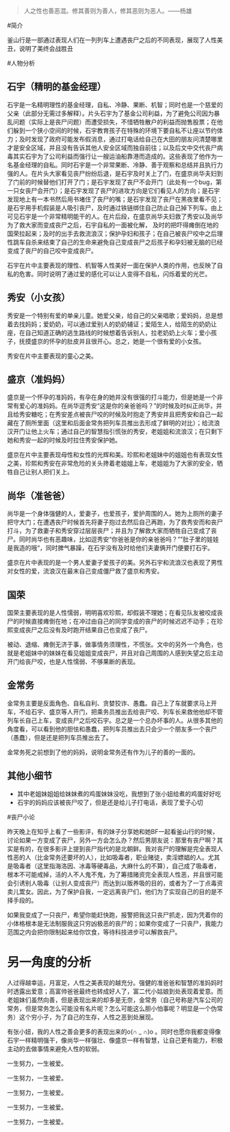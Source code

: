 >人之性也善恶混。修其善则为善人，修其恶则为恶人。——杨雄

#简介

釜山行是一部通过表现人们在一列列车上遭遇丧尸之后的不同表现，展现了人性美丑，说明了美终会战胜丑

#人物分析

## 石宇（精明的基金经理）

石宇是一名精明理性的基金经理，自私、冷静、果断、机智；同时也是一个慈爱的父亲（此部分无需过多解释）。片头石宇为了基金公司利益，为了避免公司因为暴乱问题（实际上是丧尸问题）而遭受损失，不惜牺牲散户的利益而抛售股票；在他们躲到一个狭小空间的时候，石宇教育孩子在特殊的环境下要自私不让座以节约体力；及时发现了政府可能发布假消息，通过打电话给自己在大田的朋友问清楚哪里才是安全区域，并且没有告诉其他人安全区域而独自前往；以及后文中交代丧尸病毒其实石宇为了公司利益而强行让一艘运油船靠港而造成的。这些表现了他作为一名基金经理的自私。同时石宇是一个非常果断、冷静、善于观察和总结并且执行力强的人。在片头大家看见丧尸纷纷后退，是石宇及时关上了门，在盛京尚华夫妇到了门前的时候替他们打开了门；是石宇发现了丧尸不会开门（此处有一个bug，第一只女丧尸会开门）；是石宇发现了丧尸的进攻方向是它们看见人的方向；是石宇发现地上有一本书然后用书堵住了丧尸的嘴；是石宇发现了丧尸在黑夜里看不见；是石宇用手机假装是人吸引丧尸，及时通过铁链绑住自己防止自己掉下列车。由上可见石宇是一个非常精明能干的人。在片后段，在盛京尚华夫妇救了秀安以及尚华为了救大家而变成丧尸之后，石宇自私的一面被化解， 及时的把吓得瘫倒在地的国荣拉起来；及时的出手去救流浪汉；保护孕妇和孩子；在自己被丧尸咬中之后理性跳车自杀来结束了自己的生命来避免自己变成丧尸之后孩子和孕妇被无脑的已经变成了丧尸的自己咬中变成丧尸。

石宇在片中主要表现的理性、机智等人性美好一面在保护人类的作用，也反映了自私的危害。同时说明了通过爱的感化可以让人变得不自私，闪烁着爱的光芒。

## 秀安（小女孩）

秀安是一个特别有爱的单亲儿童。她爱父亲，给自己的父亲唱歌；爱妈妈，总是想着去找妈妈；爱奶奶，可以通过爱别人的奶奶辅证；爱陌生人，给陌生的奶奶让座，在自己知道正确的逃生路线的时候想着告诉别人，拉老奶奶上火车；爱小孩子，抚摸盛京的怀孕的肚皮并且很开心。总之，她是一个很有爱的小女孩。

秀安在片中主要表现的童心之美。

## 盛京（准妈妈）

盛京是一个怀孕的准妈妈，有孕在身的她并没有很强的打斗能力，但是她是一个非常有爱心的准妈妈。在尚华逗秀安“这是你的亲爸爸吗？”的时候及时纠正尚华，并且给秀安糖吃；在秀安差点被丧尸咬的时候及时抱走了秀安并且把秀安和自己一起藏在了厕所里面（这里和后面金常务把列车员推出去形成了鲜明的对比）；给流浪汉开门让他上火车；通过自己的智慧指引慌张的秀安，老姐姐和流浪汉；在只剩下她和秀安一起的时候及时拉住秀安保护她。

盛京在片中主要表现母性和女性的光辉和美。珍熙和老姐妹中的姐姐也有表现女性之美，珍熙和秀安在非常危险的关头搀着老姐姐上车，老姐姐为了大家的安全，牺牲自己让别人把们关上。

## 尚华（准爸爸）

尚华是一个身体强健的人，爱妻子，也爱孩子，爱护周围的人。她为上厕所的妻子把守大门；在遭遇丧尸时候首先将妻子抱过去然后自己再跑，为了救秀安而和丧尸打斗，为了救妻子和秀安穿过层层丧尸；并且为了解救大家而牺牲自己变成了丧尸。同时尚华也有恶趣味，比如逗秀安“你爸爸是你的亲爸爸吗？””肚子里的娃娃是我造的哦“，同时脾气暴躁，在石宇没有及时给他们夫妻俩开门便要打石宇。

盛京在片中表现的是一个男人爱妻子爱孩子的美。另外石宇和流浪汉也表现了男性对女性的爱，流浪汉在最末自己变成僵尸救了盛京和秀安。

## 国荣

国荣主要表现的是人性懦弱，明明喜欢珍熙，却假装不理她；在看见队友被咬成丧尸的时候直接瘫倒在地；在冲过由自己的同学变成的丧尸的时候迟迟不动手；在珍熙变成丧尸之后没有及时跑开结果自己也变成了丧尸。

被动、退缩、瘫倒无济于事，做事情务须理性，不慌张。文中的另外一个角色，也就是老姐妹中的妹妹在看见姐姐变成丧尸，并且对自己周围的人感到失望之后主动开门给丧尸咬，也是人性懦弱、不够果断的表现。

## 金常务

金常务主要是反面角色、自私自利、贪婪狡诈、愚蠢。自己上了车就要求马上开车，不给石宇、盛京等人开门，把乘务员推出去给丧尸咬、列车长来救他他却不管列车长自己上车，变成丧尸之后咬石宇。总之是一个总办坏事的人。从很多其他的角度看，可以看到他的胆怯和愚蠢，把列车员推出去只会少一个朋友多一个丧尸（愚蠢），但是还是把列车员推出去了。

金常务死之前想到了他的妈妈，说明金常务还有作为儿子的善的一面的。

## 其他小细节

 - 其中老姐妹姐姐给妹妹煮的鸡蛋妹妹没吃，我想到了张小妞给煮的鸡蛋好好吃
 - 石宇的妈妈应该被丧尸咬了，但是还是给儿子打电话，表现了爱子心切

#丧尸小论

昨天晚上在知乎上看了一些影评，有的妹子分享她和她BF一起看釜山行的时候，讨论如果一方变成了丧尸，另外一方会怎么办？然后男朋友说：那里有丧尸啊？其实是有的，在很多影评上提到丧尸指代的是北朝鲜。我对丧尸的理解是完全表现人性恶的人（比金常务还要坏的人），比如吸毒者，职业赌徒，卖淫嫖娼的人。尤其是吸毒者（这里指海洛因、冰毒等硬毒品，大麻什么的不算），自己成了吸毒者，根本不可能戒掉，活的人不人鬼不鬼，为了筹措赌资完全表现人性恶，并且很可能会引诱别人吸毒（让别人变成丧尸）而达到以贩养吸的目的，或者为了一丁点毒资卖儿鬻女。因此，为了保护自我，一定远离丧尸们，他们为了实现自己的目的是不择手段的。

如果我变成了一只丧尸，希望你能赶快跑，报警把我这只丧尸抓走，因为凭着你的小体格根本是无法制服我这只穷凶极恶的丧尸的；如果你变成了一只丧尸，我能力范围之内会把你限制起来给你饮食，等待科技进步可以解救丧尸。

# 另一角度的分析

人过得越幸运，月富足，人性之美表现的越充分。强健的准爸爸和智慧的准妈妈时时透露出爱意；高富帅爸爸最终也转成好人了，富二代小姑娘到处表现着爱意。而老姐妹们虽然向善，但是表现出来的却多是无奈，金常务（自己号称是汽车公司的常务，但是常务怎么可能没有名片呢？怎么可能这么胆小怕事呢？明显是一个伪常务）这个穷小子，为了自己的生存，人性之恶到处展现。

有张小妞，我的人性之善会更多的表现出来的o(∩ _ ∩)o 。同时也愿你我都变得像石宇一样精明强干，像尚华一样强壮、像盛京一样有智慧，让自己更有能力，积极主动的去做事情来避免人性的软弱。

一生努力，一生被爱。

一生努力，一生被爱。

一生努力，一生被爱。

一生努力，一生被爱。

一生努力，一生被爱。
